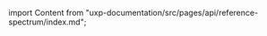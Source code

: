 
import Content from "uxp-documentation/src/pages/api/reference-spectrum/index.md";

<Content query="product=xd"/>
